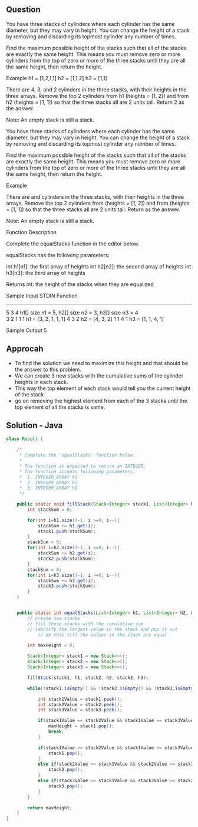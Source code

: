 ## Question
You have three stacks of cylinders where each cylinder has the same diameter, but they may vary in height. 
You can change the height of a stack by removing and discarding its topmost cylinder any number of times.

Find the maximum possible height of the stacks such that all of the stacks are exactly the same height. 
This means you must remove zero or more cylinders from the top of zero or more of the three stacks 
until they are all the same height, then return the height.

Example
h1 = [1,2,1,1]
h2 = [1,1,2]
h3 = [1,1]


There are 4, 3, and 2 cylinders in the three stacks, with their heights in the three arrays.
Remove the top 2 cylinders from h1 (heights = [1, 2]) and from h2 (heights = [1, 1]) 
so that the three stacks all are 2 units tall. Return 2 as the answer.

Note: An empty stack is still a stack.


You have three stacks of cylinders where each cylinder has the same diameter,
but they may vary in height. You can change the height of a stack by removing
and discarding its topmost cylinder any number of times.

Find the maximum possible height of the stacks such that all of the stacks are
exactly the same height. This means you must remove zero or more cylinders from the
top of zero or more of the three stacks until they are all the same height, then return the height.


Example

There are  and  cylinders in the three stacks, with their heights in the three arrays. 
Remove the top 2 cylinders from  (heights = [1, 2]) and from  (heights = [1, 1]) 
so that the three stacks all are 2 units tall. Return  as the answer.

Note: An empty stack is still a stack.

Function Description

Complete the equalStacks function in the editor below.

equalStacks has the following parameters:

int h1[n1]: the first array of heights
int h2[n2]: the second array of heights
int h3[n3]: the third array of heights

Returns
int: the height of the stacks when they are equalized

Sample Input
STDIN       Function
-----       --------
5 3 4       h1[] size n1 = 5, h2[] size n2 = 3, h3[] size n3 = 4  
3 2 1 1 1   h1 = [3, 2, 1, 1, 1]
4 3 2       h2 = [4, 3, 2]
1 1 4 1     h3 = [1, 1, 4, 1]

Sample Output
5


## Approcah
  - To find the solution we need to maximize this height and that should be the answer to this problem.
  - We can create 3 new stacks with the cumulative sums of the cylinder heights in each stack. 
  - This way the top element of each stack would tell you the current height of the stack
  - go on removing the highest element from each of the 3 stacks until the top element of all the stacks is same.


## Solution - Java
```java
class Result {

    /*
     * Complete the 'equalStacks' function below.
     *
     * The function is expected to return an INTEGER.
     * The function accepts following parameters:
     *  1. INTEGER_ARRAY h1
     *  2. INTEGER_ARRAY h2
     *  3. INTEGER_ARRAY h3
     */

    public static void fillStack(Stack<Integer> stack1, List<Integer> h1, Stack<Integer> stack2, List<Integer> h2, Stack<Integer> stack3, List<Integer> h3){
        int stackSum = 0;

        for(int i=h1.size()-1; i >=0; i--){
            stackSum += h1.get(i);
            stack1.push(stackSum);
        }
        stackSum = 0;
        for(int i=h2.size()-1; i >=0; i--){
            stackSum += h2.get(i);
            stack2.push(stackSum);
        }
        stackSum = 0;
        for(int i=h3.size()-1; i >=0; i--){
            stackSum += h3.get(i);
            stack3.push(stackSum);
        }
    }


    public static int equalStacks(List<Integer> h1, List<Integer> h2, List<Integer> h3) {
        // create new stacks
        // fill those stacks with the cumulative sum
        // identify the largest value in the stack and pop it out
            // do this till the values in the stack are equal

        int maxHeight = 0;

        Stack<Integer> stack1 = new Stack<>();
        Stack<Integer> stack2 = new Stack<>();
        Stack<Integer> stack3 = new Stack<>();

        fillStack(stack1, h1, stack2, h2, stack3, h3);

        while(!stack1.isEmpty() && !stack2.isEmpty() && !stack3.isEmpty()){

            int stack1Value = stack1.peek();
            int stack2Value = stack2.peek();
            int stack3Value = stack3.peek();

            if(stack1Value == stack2Value && stack1Value == stack3Value){
                maxHeight = stack1.pop();
                break;
            }

            if(stack1Value >= stack2Value && stack1Value >= stack3Value){
                stack1.pop();
            }
            else if(stack2Value >= stack1Value && stack2Value >= stack3Value){
                stack2.pop();
            }
            else if(stack3Value >= stack1Value && stack3Value >= stack2Value){
                stack3.pop();
            }
        }

        return maxHeight;
    }
}



